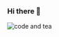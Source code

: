 ### Hi there 👋
![code and tea]([https://image.shutterstock.com/image-photo/hot-cup-tea-laptop-on-260nw-682867315.jpg](https://ibb.co/VL0W46P))

<!--
**jengriffin/Jengriffin** is a ✨ _special_ ✨ repository because its `README.md` (this file) appears on your GitHub profile.

Here are some ideas to get you started:

- 🔭 I’m currently working on ...
- 🌱 I’m currently learning ...
- 👯 I’m looking to collaborate on ...
- 🤔 I’m looking for help with ...
- 💬 Ask me about ...
- 📫 How to reach me: ...
- 😄 Pronouns: ...
- ⚡ Fun fact: ...
-->
